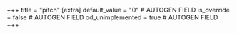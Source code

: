 +++
title = "pitch"
[extra]
default_value = "0" # AUTOGEN FIELD
is_override = false # AUTOGEN FIELD
od_unimplemented = true # AUTOGEN FIELD
+++
